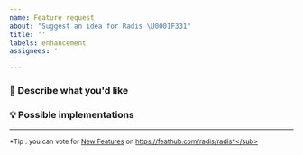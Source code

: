 ```yaml
---
name: Feature request
about: "Suggest an idea for Radis \U0001F331"
title: ''
labels: enhancement
assignees: ''

---
```


### 🎯 Describe what you'd like
<!--- A clear and concise description of what you want to happen. -->

### 💡 Possible implementations
<!--- Not obligatory, but suggest an idea for implementing addition or change -->






---
<sub>*Tip : you can vote for [New Features](https://github.com/radis/radis/issues/79) on https://feathub.com/radis/radis*</sub>
